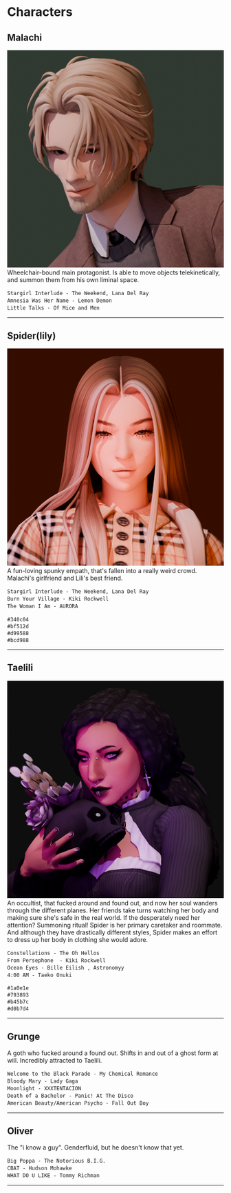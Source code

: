 # Characters
## Malachi
![200](Images/Malachi.png)
Wheelchair-bound main protagonist. Is able to move objects telekinetically, and summon them from his own liminal space.
```md unfold file:Playlist
Stargirl Interlude - The Weekend, Lana Del Ray
Amnesia Was Her Name - Lemon Demon
Little Talks - Of Mice and Men
```
---
## Spider(lily)
![200](Images/Spiderlilly.png)
A fun-loving spunky empath, that's fallen into a really weird crowd. Malachi's girlfriend and Lili's best friend.
```md unfold file:Playlist
Stargirl Interlude - The Weekend, Lana Del Ray
Burn Your Village - Kiki Rockwell
The Woman I Am - AURORA
```

```palette
#340c04
#bf512d
#d99588
#bcd988
```
---
## Taelili
![200](Images/Toki.png)
 An occultist, that fucked around and found out, and now her soul  wanders through the different planes. Her friends take turns watching her body and making sure she's safe in the real world. If the desperately need her attention? Summoning ritual!
Spider is her primary caretaker and roommate. And although they have drastically different styles, Spider makes an effort to dress up her body in clothing she would adore.
```md unfold file:Playlist
Constellations - The Oh Hellos
From Persephone  - Kiki Rockwell
Ocean Eyes - Bille Eilish , Astronomyy
4:00 AM - Taeko Onuki
```

```palette
#1a0e1e
#793893
#b45b7c
#d0b7d4
```
---
## Grunge
A goth who fucked around a found out. Shifts in and out of a ghost form at will. Incredibly attracted to Taelili.
```md unfold file:Playlist
Welcome to the Black Parade - My Chemical Romance
Bloody Mary - Lady Gaga
Moonlight - XXXTENTACION
Death of a Bachelor - Panic! At The Disco
American Beauty/American Psycho - Fall Out Boy
```
---
## Oliver
The "i know a guy". Genderfluid, but he doesn't know that yet.
```md unfold file:Playlist
Big Poppa - The Notorious B.I.G.
CBAT - Hudson Mohawke
WHAT DO U LIKE - Tommy Richman
```
---